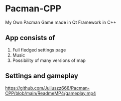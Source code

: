 # Pacman-CPP
 My Own Pacman Game made in Qt Framework in C++

## App consists of
1. Full fledged settings page
2. Music
3. Possibility of many versions of map

## Settings and gameplay
https://github.com/Juliuszz666/Pacman-CPP/blob/main/ReadmeMP4/gameplay.mp4

